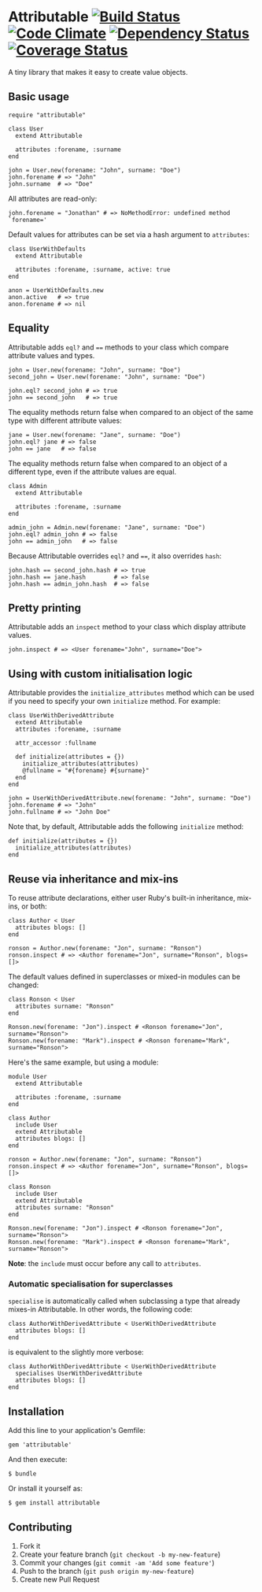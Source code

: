 # Attributable [![Build Status](https://travis-ci.org/mutiny/attributable.png)](https://travis-ci.org/mutiny/attributable) [![Code Climate](https://codeclimate.com/github/mutiny/attributable.png)](https://codeclimate.com/github/mutiny/attributable) [![Dependency Status](https://gemnasium.com/mutiny/attributable.png)](https://gemnasium.com/mutiny/attributable) [![Coverage Status](https://coveralls.io/repos/mutiny/attributable/badge.png?branch=master)](https://coveralls.io/r/mutiny/attributable?branch=master)

A tiny library that makes it easy to create value objects.

## Basic usage

    require "attributable"

    class User
      extend Attributable
  
      attributes :forename, :surname
    end

    john = User.new(forename: "John", surname: "Doe")
    john.forename # => "John"
    john.surname  # => "Doe"

All attributes are read-only:

    john.forename = "Jonathan" # => NoMethodError: undefined method `forename='

Default values for attributes can be set via a hash argument to `attributes`:

    class UserWithDefaults
      extend Attributable

      attributes :forename, :surname, active: true
    end
    
    anon = UserWithDefaults.new
    anon.active   # => true
    anon.forename # => nil

## Equality

Attributable adds `eql?` and `==` methods to your class which compare attribute values and types.

    john = User.new(forename: "John", surname: "Doe")
    second_john = User.new(forename: "John", surname: "Doe")

    john.eql? second_john # => true
    john == second_john   # => true
  
The equality methods return false when compared to an object of the same type with different attribute values:

    jane = User.new(forename: "Jane", surname: "Doe")
    john.eql? jane # => false
    john == jane   # => false
  
The equality methods return false when compared to an object of a different type, even if the attribute values are equal.

    class Admin
      extend Attributable

      attributes :forename, :surname
    end

    admin_john = Admin.new(forename: "Jane", surname: "Doe")
    john.eql? admin_john # => false
    john == admin_john   # => false

Because Attributable overrides `eql?` and `==`, it also overrides `hash`:

    john.hash == second_john.hash # => true
    john.hash == jane.hash        # => false
    john.hash == admin_john.hash  # => false

## Pretty printing

Attributable adds an `inspect` method to your class which display attribute values.

    john.inspect # => <User forename="John", surname="Doe">

## Using with custom initialisation logic

Attributable provides the `initialize_attributes` method which can be used if you need to specify your own `initialize` method. For example:

    class UserWithDerivedAttribute
      extend Attributable
      attributes :forename, :surname
      
      attr_accessor :fullname
      
      def initialize(attributes = {})
        initialize_attributes(attributes)
        @fullname = "#{forename} #{surname}"
      end
    end

    john = UserWithDerivedAttribute.new(forename: "John", surname: "Doe")
    john.forename # => "John"
    john.fullname # => "John Doe"

Note that, by default, Attributable adds the following `initialize` method:

    def initialize(attributes = {})
      initialize_attributes(attributes)
    end

## Reuse via inheritance and mix-ins

To reuse attribute declarations, either user Ruby's built-in inheritance, mix-ins, or both:

    class Author < User
      attributes blogs: []
    end
    
    ronson = Author.new(forename: "Jon", surname: "Ronson")
    ronson.inspect # => <Author forename="Jon", surname="Ronson", blogs=[]>
    
The default values defined in superclasses or mixed-in modules can be changed:

    class Ronson < User
      attributes surname: "Ronson"
    end

    Ronson.new(forename: "Jon").inspect # <Ronson forename="Jon", surname="Ronson">
    Ronson.new(forename: "Mark").inspect # <Ronson forename="Mark", surname="Ronson">

Here's the same example, but using a module:

    module User
      extend Attributable
  
      attributes :forename, :surname
    end
    
    class Author
      include User
      extend Attributable
      attributes blogs: []
    end
    
    ronson = Author.new(forename: "Jon", surname: "Ronson")
    ronson.inspect # => <Author forename="Jon", surname="Ronson", blogs=[]>
    
    class Ronson
      include User
      extend Attributable
      attributes surname: "Ronson"
    end
    
    Ronson.new(forename: "Jon").inspect # <Ronson forename="Jon", surname="Ronson">
    Ronson.new(forename: "Mark").inspect # <Ronson forename="Mark", surname="Ronson">
    
__Note__: the `include` must occur before any call to `attributes`.

### Automatic specialisation for superclasses

`specialise` is automatically called when subclassing a type that already mixes-in Attributable. In other words, the following code:

    class AuthorWithDerivedAttribute < UserWithDerivedAttribute
      attributes blogs: []
    end
    
is equivalent to the slightly more verbose:

    class AuthorWithDerivedAttribute < UserWithDerivedAttribute
      specialises UserWithDerivedAttribute
      attributes blogs: []
    end


## Installation

Add this line to your application's Gemfile:

    gem 'attributable'

And then execute:

    $ bundle

Or install it yourself as:

    $ gem install attributable

## Contributing

1. Fork it
2. Create your feature branch (`git checkout -b my-new-feature`)
3. Commit your changes (`git commit -am 'Add some feature'`)
4. Push to the branch (`git push origin my-new-feature`)
5. Create new Pull Request
